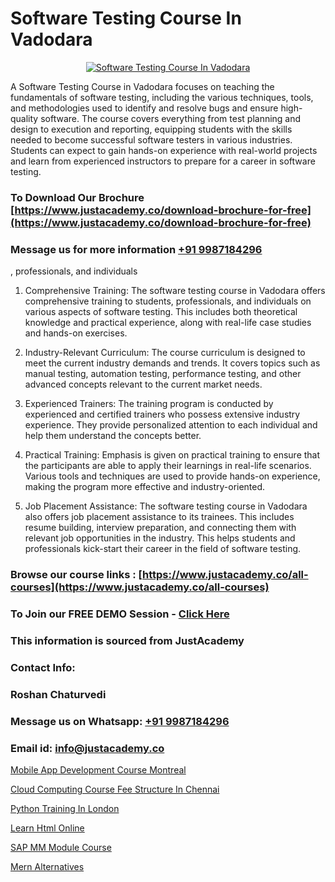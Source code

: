 # Software Testing Course In Vadodara

<p align="center">
  <a href="https://justacademy.co/program-detail/software-testing">
    <img src="https://justacademy.co/storage2/program_images/1704700438.webp" alt="Software Testing Course In Vadodara">
  </a>
</p>


A Software Testing Course in Vadodara focuses on teaching the fundamentals of software testing, including the various techniques, tools, and methodologies used to identify and resolve bugs and ensure high-quality software. The course covers everything from test planning and design to execution and reporting, equipping students with the skills needed to become successful software testers in various industries. Students can expect to gain hands-on experience with real-world projects and learn from experienced instructors to prepare for a career in software testing.
### To Download Our Brochure [https://www.justacademy.co/download-brochure-for-free](https://www.justacademy.co/download-brochure-for-free)
### Message us for more information [+91 9987184296](https://api.whatsapp.com/send?phone=919987184296)
, professionals, and individuals

1) Comprehensive Training: The software testing course in Vadodara offers comprehensive training to students, professionals, and individuals on various aspects of software testing. This includes both theoretical knowledge and practical experience, along with real-life case studies and hands-on exercises.

2) Industry-Relevant Curriculum: The course curriculum is designed to meet the current industry demands and trends. It covers topics such as manual testing, automation testing, performance testing, and other advanced concepts relevant to the current market needs.

3) Experienced Trainers: The training program is conducted by experienced and certified trainers who possess extensive industry experience. They provide personalized attention to each individual and help them understand the concepts better.

4) Practical Training: Emphasis is given on practical training to ensure that the participants are able to apply their learnings in real-life scenarios. Various tools and techniques are used to provide hands-on experience, making the program more effective and industry-oriented.

5) Job Placement Assistance: The software testing course in Vadodara also offers job placement assistance to its trainees. This includes resume building, interview preparation, and connecting them with relevant job opportunities in the industry. This helps students and professionals kick-start their career in the field of software testing.

### Browse our course links : [https://www.justacademy.co/all-courses](https://www.justacademy.co/all-courses) 
### To Join our FREE DEMO Session - [Click Here](https://www.justacademy.co/register-for-course-demo)


### This information is sourced from JustAcademy
### Contact Info:
### Roshan Chaturvedi
### Message us on Whatsapp: [+91 9987184296](https://api.whatsapp.com/send?phone=919987184296)
### Email id: [info@justacademy.co](mailto:info@justacademy.co)
                
[Mobile App Development Course Montreal](https://www.linkedin.com/pulse/mobile-app-development-course-montreal-justacademy-berlin-uzlde?trackingId=P1FfCD4ug7fDFrFcB%2BYU8Q%3D%3D&lipi=urn%3Ali%3Apage%3Ad_flagship3_company_admin%3BeekbxeIqSPGuF7pqzpj95g%3D%3D)

[Cloud Computing Course Fee Structure In Chennai](https://www.linkedin.com/pulse/cloud-computing-course-fee-structure-chennai-justacademy-thane-9yrnc?trackingId=gAdc9ZQ5RdtiocjOgx%2BQag%3D%3D&lipi=urn%3Ali%3Apage%3Ad_flagship3_company_admin%3BrywBFcmPR%2Fa2AS7mF8zFDQ%3D%3D)

[Python Training In London](https://medium.com/@kumarishimmi99/python-training-in-london-a2e88d921b1a)

[Learn Html Online](https://medium.com/@shivamja27/learn-html-online-779320e8c45f)

[SAP MM Module Course](https://justacademyin.github.io/Articles/SAP-MM-Module-Course)

[Mern Alternatives](https://justacademyin.github.io/Articles/Mern-Alternatives)

